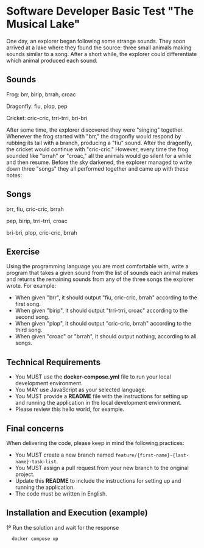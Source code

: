 # Software Developer Basic Test "The Musical Lake"
One day, an explorer began following some strange sounds. They soon arrived at a lake where they found the source: three small animals making sounds similar to a song. After a short while, the explorer could differentiate which animal produced each sound.

## Sounds
Frog: brr, birip, brrah, croac

Dragonfly: fiu, plop, pep

Cricket: cric-cric, trri-trri, bri-bri

After some time, the explorer discovered they were "singing" together. Whenever the frog started with "brr," the dragonfly would respond by rubbing its tail with a branch, producing a "fiu" sound. After the dragonfly, the cricket would continue with "cric-cric." However, every time the frog sounded like "brrah" or "croac," all the animals would go silent for a while and then resume. Before the sky darkened, the explorer managed to write down three "songs" they all performed together and came up with these notes:

## Songs
brr, fiu, cric-cric, brrah

pep, birip, trri-trri, croac

bri-bri, plop, cric-cric, brrah

## Exercise

Using the programming language you are most comfortable with, write a program that takes a given sound from the list of sounds each animal makes and returns the remaining sounds from any of the three songs the explorer wrote. For example:

- When given "brr", it should output "fiu, cric-cric, brrah" according to the first song.
- When given "birip", it should output "trri-trri, croac" according to the second song.
- When given "plop", it should output "cric-cric, brrah" according to the third song.
- When given "croac" or "brrah", it should output nothing, according to all songs.

## Technical Requirements

* You MUST use the **docker-compose.yml** file to run your local development environment.
* You MAY use JavaScript as your selected language.
* You MUST provide a **README** file with the instructions for setting up and running the application in the local development environment.
* Please review this hello world, for example.

## Final concerns

When delivering the code, please keep in mind the following practices:

* You MUST create a new branch named `feature/{first-name}-{last-name}-task-list`.
* You MUST assign a pull request from your new branch to the original project.
* Update this **README** to include the instructions for setting up and running the application.
* The code must be written in English.

## Installation and Execution (example)

1º Run the solution and wait for the response
```bash
  docker compose up
```

